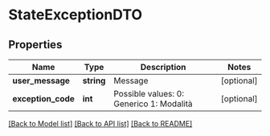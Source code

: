 # StateExceptionDTO

## Properties
Name | Type | Description | Notes
------------ | ------------- | ------------- | -------------
**user_message** | **string** | Message | [optional] 
**exception_code** | **int** | Possible values:  0: Generico  1: Modalità | [optional] 

[[Back to Model list]](../README.md#documentation-for-models) [[Back to API list]](../README.md#documentation-for-api-endpoints) [[Back to README]](../README.md)


